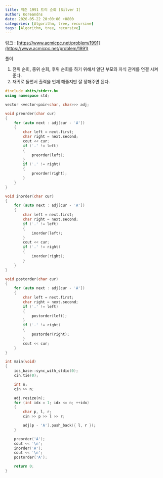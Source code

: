```yaml
---
title: 백준 1991 트리 순회 [Silver I]
author: Koreandns
date: 2020-05-22 20:00:00 +0800
categories: [Algorithm, tree, recursive]
tags: [Algorithm, tree, recursive]
---
```




링크 : [https://www.acmicpc.net/problem/1991](https://www.acmicpc.net/problem/1991)



풀이

1. 전위 순회, 중위 순회, 후위 순회를 하기 위해서 일단 부모와 자식 관계를 연결 시켜준다.
2. 재귀로 돌면서 출력을 언제 해줄지만 잘 정해주면 된다.



```c++
#include <bits/stdc++.h>
using namespace std;

vector <vector<pair<char, char>>> adj;

void preorder(char cur)
{
	for (auto next : adj[cur - 'A'])
	{
		char left = next.first;
		char right = next.second;
		cout << cur;
		if ('.' != left)
		{
			preorder(left);
		}
		if ('.' != right)
		{
			preorder(right);
		}
	}
}

void inorder(char cur)
{
	for (auto next : adj[cur - 'A'])
	{
		char left = next.first;
		char right = next.second;
		if ('.' != left)
		{
			inorder(left);
		}
		cout << cur;
		if ('.' != right)
		{
			inorder(right);
		}
	}
}

void postorder(char cur)
{
	for (auto next : adj[cur - 'A'])
	{
		char left = next.first;
		char right = next.second;
		if ('.' != left)
		{
			postorder(left);
		}
		if ('.' != right)
		{
			postorder(right);
		}
		cout << cur;
	}
}

int main(void)
{
	ios_base::sync_with_stdio(0);
	cin.tie(0);

	int n;
	cin >> n;

	adj.resize(n);
	for (int idx = 1; idx <= n; ++idx)
	{
		char p, l, r;
		cin >> p >> l >> r;

		adj[p - 'A'].push_back({ l, r });
	}

	preorder('A');
	cout << '\n';
	inorder('A');
	cout << '\n';
	postorder('A');

	return 0;
}
```

